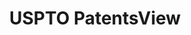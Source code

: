 ---
bigquery: https://console.cloud.google.com/bigquery?p=patents-public-data&d=patentsview&page=dataset
citation: Attribution should be given to PatentsView for use, distribution, or derivative
  works.
code: https://github.com/CSSIP-AIR/PatentsView-Code-Snippets/
contributors: USPTO
cost: None
description: 'PatentsView includes US patent data including raw data (summaries, applications,
  pregrant applications), disambugations of inventors and assignees, and inventor
  gender estimates.  Also foreign priority data, # of figures and sheets, and government
  interest statements.'
documentation: https://patentsview.org/query/builder-faqs
last_edit: Mon, 04 Apr 2022 19:02:57 GMT
location: https://patentsview.org/
maintained_by: USPTO
record_creation_timestamp: 12/2/2020 17:20:46
schema_fields: '[''disamb_inventor_id_20170307'', ''disamb_inventor_id_20191231'',
  ''disamb_inventor_id_20200630'', ''disamb_assignee_id_20191231'', ''application_id'',
  ''subclass'', ''latin_name'', ''disamb_inventor_id_20200331'', ''subclass_id'',
  ''disamb_inventor_id_20190312'', ''disamb_inventor_id_20180528'', ''rule_47'', ''designation'',
  ''num_sheets'', ''term_disclaimer'', ''reldocno'', ''subsection_id'', ''term_grant'',
  ''id'', ''doctype'', ''disamb_inventor_id_20200929'', ''filename'', ''name_first'',
  ''lname'', ''country_transformed'', ''ipc_version_indicator'', ''rawinventor_id'',
  ''state_fips'', ''abstract'', ''male'', ''symbol_position'', ''series_code'', ''disamb_assignee_id_20191008'',
  ''term_extension'', ''lapse_of_patent'', ''classification_level'', ''lawyer_id'',
  ''withdrawn'', ''subgroup'', ''rawlocation_id'', ''gi_statement'', ''disamb_inventor_id_20171226'',
  ''applicant_type'', ''text'', ''role'', ''type'', ''group'', ''level_three'', ''f102_date'',
  ''disamb_assignee_id_20200929'', ''citation_id'', ''action_date'', ''rawassignee_id'',
  ''latitude'', ''number'', ''disamb_inventor_id_20171003'', ''disamb_assignee_id_20190312'',
  ''subgroup_id'', ''disamb_inventor_id_20190820'', ''relkind'', ''fname'', ''deceased'',
  ''num_figures'', ''num'', ''sequence'', ''length'', ''subcategory_id'', ''num_claims'',
  ''disamb_assignee_id_20200630'', ''inventor_id'', ''disamb_inventor_id_20201229'',
  ''field_title'', ''section_id'', ''name'', ''male_flag'', ''ipc_class'', ''patent_id'',
  ''classification_status'', ''name_last'', ''kind'', ''doc_type'', ''city'', ''category_id'',
  ''uuid'', ''county'', ''rel_id'', ''variety'', ''disamb_assignee_id_20181127'',
  ''classification_data_source'', ''location_id'', ''title'', ''dependent'', ''organization_id'',
  ''state'', ''category'', ''classification_value'', ''status'', ''disamb_inventor_id_20191008'',
  ''longitude'', ''f371_date'', ''exemplary'', ''disamb_assignee_id_20190820'', ''disamb_inventor_id_20181127'',
  ''group_id'', ''_371_date'', ''mainclass_id'', ''disclaimer_date'', ''date'', ''_102_date'',
  ''disamb_inventor_id_20170808'', ''level_two'', ''main_group'', ''assignee_id'',
  ''disamb_assignee_id_20200331'', ''section'', ''publication_number'', ''latlong'',
  ''county_fips'', ''contract_award_number'', ''country'', ''organization'', ''field_id'',
  ''sector_title'', ''level_one'', ''attribution_status'']'
shortname: patentsview
tags:
- disambiguation
- United States
- gender
terms_of_use: Creative Commons Attribution 4.0 International License.
timeframe: 1963-1999
title: USPTO PatentsView
uuid: cf1780b1-e265-4e49-8d1d-83b9cfe0fd9a
---